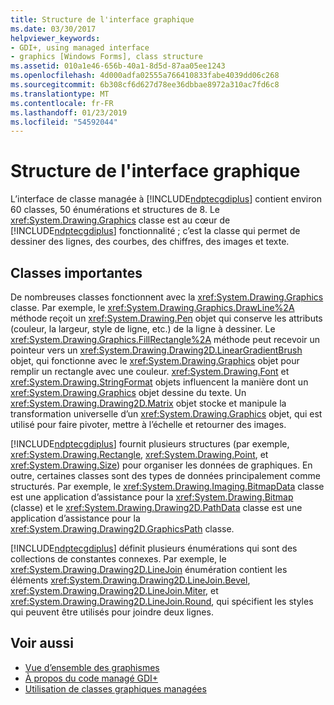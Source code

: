 ```yaml
---
title: Structure de l'interface graphique
ms.date: 03/30/2017
helpviewer_keywords:
- GDI+, using managed interface
- graphics [Windows Forms], class structure
ms.assetid: 010a1e46-656b-40a1-8d5d-87aa05ee1243
ms.openlocfilehash: 4d000adfa02555a766410833fabe4039dd06c268
ms.sourcegitcommit: 6b308cf6d627d78ee36dbbae8972a310ac7fd6c8
ms.translationtype: MT
ms.contentlocale: fr-FR
ms.lasthandoff: 01/23/2019
ms.locfileid: "54592044"
---
```

# <a name="structure-of-the-graphics-interface"></a>Structure de l'interface graphique
L’interface de classe managée à [!INCLUDE[ndptecgdiplus](../../../../includes/ndptecgdiplus-md.md)] contient environ 60 classes, 50 énumérations et structures de 8. Le <xref:System.Drawing.Graphics> classe est au cœur de [!INCLUDE[ndptecgdiplus](../../../../includes/ndptecgdiplus-md.md)] fonctionnalité ; c’est la classe qui permet de dessiner des lignes, des courbes, des chiffres, des images et texte.  
  
## <a name="important-classes"></a>Classes importantes  
 De nombreuses classes fonctionnent avec la <xref:System.Drawing.Graphics> classe. Par exemple, le <xref:System.Drawing.Graphics.DrawLine%2A> méthode reçoit un <xref:System.Drawing.Pen> objet qui conserve les attributs (couleur, la largeur, style de ligne, etc.) de la ligne à dessiner. Le <xref:System.Drawing.Graphics.FillRectangle%2A> méthode peut recevoir un pointeur vers un <xref:System.Drawing.Drawing2D.LinearGradientBrush> objet, qui fonctionne avec le <xref:System.Drawing.Graphics> objet pour remplir un rectangle avec une couleur. <xref:System.Drawing.Font> et <xref:System.Drawing.StringFormat> objets influencent la manière dont un <xref:System.Drawing.Graphics> objet dessine du texte. Un <xref:System.Drawing.Drawing2D.Matrix> objet stocke et manipule la transformation universelle d’un <xref:System.Drawing.Graphics> objet, qui est utilisé pour faire pivoter, mettre à l’échelle et retourner des images.  
  
 [!INCLUDE[ndptecgdiplus](../../../../includes/ndptecgdiplus-md.md)] fournit plusieurs structures (par exemple, <xref:System.Drawing.Rectangle>, <xref:System.Drawing.Point>, et <xref:System.Drawing.Size>) pour organiser les données de graphiques. En outre, certaines classes sont des types de données principalement comme structurés. Par exemple, le <xref:System.Drawing.Imaging.BitmapData> classe est une application d’assistance pour la <xref:System.Drawing.Bitmap> (classe) et le <xref:System.Drawing.Drawing2D.PathData> classe est une application d’assistance pour la <xref:System.Drawing.Drawing2D.GraphicsPath> classe.  
  
 [!INCLUDE[ndptecgdiplus](../../../../includes/ndptecgdiplus-md.md)] définit plusieurs énumérations qui sont des collections de constantes connexes. Par exemple, le <xref:System.Drawing.Drawing2D.LineJoin> énumération contient les éléments <xref:System.Drawing.Drawing2D.LineJoin.Bevel>, <xref:System.Drawing.Drawing2D.LineJoin.Miter>, et <xref:System.Drawing.Drawing2D.LineJoin.Round>, qui spécifient les styles qui peuvent être utilisés pour joindre deux lignes.  
  
## <a name="see-also"></a>Voir aussi
- [Vue d’ensemble des graphismes](../../../../docs/framework/winforms/advanced/graphics-overview-windows-forms.md)
- [À propos du code managé GDI+](../../../../docs/framework/winforms/advanced/about-gdi-managed-code.md)
- [Utilisation de classes graphiques managées](../../../../docs/framework/winforms/advanced/using-managed-graphics-classes.md)

